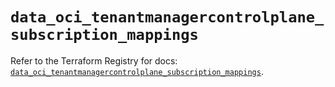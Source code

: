 # `data_oci_tenantmanagercontrolplane_subscription_mappings`

Refer to the Terraform Registry for docs: [`data_oci_tenantmanagercontrolplane_subscription_mappings`](https://registry.terraform.io/providers/oracle/oci/7.19.0/docs/data-sources/tenantmanagercontrolplane_subscription_mappings).
